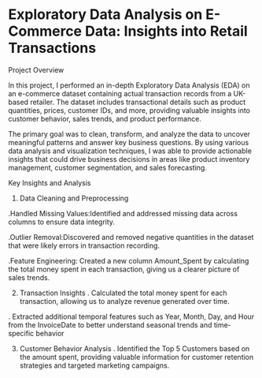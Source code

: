 # Exploratory Data Analysis on E-Commerce Data: Insights into Retail Transactions
Project Overview

In this project, I performed an in-depth Exploratory Data Analysis (EDA) on an e-commerce dataset containing actual transaction records from a UK-based retailer. The dataset includes transactional details such as product quantities, prices, customer IDs, and more, providing valuable insights into customer behavior, sales trends, and product performance.

The primary goal was to clean, transform, and analyze the data to uncover meaningful patterns and answer key business questions. By using various data analysis and visualization techniques, I was able to provide actionable insights that could drive business decisions in areas like product inventory management, customer segmentation, and sales forecasting.

Key Insights and Analysis

1. Data Cleaning and Preprocessing

.Handled Missing Values:Identified and addressed missing data across columns to ensure data integrity.

.Outlier Removal:Discovered and removed negative quantities in the dataset that were likely errors in transaction recording.

.Feature Engineering: Created a new column Amount_Spent by calculating the total money spent in each transaction,
 giving us a clearer picture of sales trends.
 
2. Transaction Insights
. Calculated the total money spent for each transaction, allowing us to analyze revenue generated over time.
   
. Extracted additional temporal features such as Year, Month, Day, and Hour from the InvoiceDate to better understand seasonal trends and time-specific behavior

3. Customer Behavior Analysis
. Identified the Top 5 Customers based on the amount spent, providing valuable information for customer retention strategies
 and targeted marketing campaigns.
   
